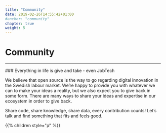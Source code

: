 ```yaml
---
title: "Community"
date: 2019-02-26T14:55:42+01:00
#anchor: "community"
chapter: true
weight: 5
---
```

# Community
<hr>
### Everything in life is give and take - even JobTech

 We believe that open source is the way to go regarding digital innovation in the Swedish labour market. We’re happy to provide you with whatever we can to make your ideas a reality, but we also expect you to give back in some form. 
 There are many ways to share your ideas and expertise in our ecosystem in order to give back.
 
 Share code, share knowledge, share data, every contribution counts! Let’s talk and find something that fits and feels good.



{{% children style="p" %}}
